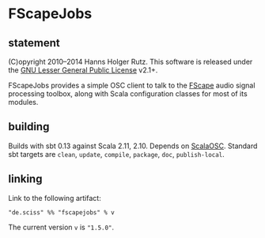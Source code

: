 # FScapeJobs

## statement

(C)opyright 2010&ndash;2014 Hanns Holger Rutz. This software is released under the [GNU Lesser General Public License](http://github.com/Sciss/FScapeJobs/blob/master/LICENSE) v2.1+.

FScapeJobs provides a simple OSC client to talk to the [FScape](http://sourceforge.net/projects/fscape/) audio signal processing toolbox, along with Scala configuration classes for most of its modules.

## building

Builds with sbt 0.13 against Scala 2.11, 2.10. Depends on [ScalaOSC](http://github.com/Sciss/ScalaOSC). Standard sbt targets are `clean`, `update`, `compile`, `package`, `doc`, `publish-local`.

## linking

Link to the following artifact:

    "de.sciss" %% "fscapejobs" % v

The current version `v` is `"1.5.0"`.
